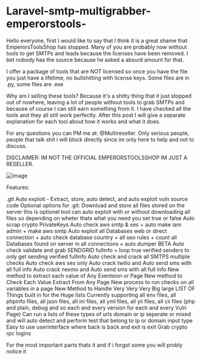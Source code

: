 # Laravel-smtp-multigrabber-emperorstools-

Hello everyone, first I would like to say that I think it is a great shame that EmperorsToolsShop has stopped. Many of you are probably now without tools to get SMTPs and leads because the licenses have been removed. I bet nobody has the source because he asked a absurd amount for that.

I offer a package of tools that are NOT licensed so once you have the file you just have a lifetime, no bullshitting with license keys. Some files are in .py, some files are .exe

Why am I selling these tools? Because it's a shitty thing that it just stopped out of nowhere, leaving a lot of people without tools to grab SMTPs and because of course I can still earn something from it. I have checked all the tools and they all still work perfectly. After this post I will give a separate explanation for each tool about how it works and what it does. 

For any questions you can PM me at: @Multireseller. Only serious people, people that talk shit i will block directly since im only here to help and not to discuss.

DISCLAIMER: IM NOT THE OFFICIAL EMPERORSTOOLSSHOP IM JUST A RESELLER.


![image](https://github.com/user-attachments/assets/556260c6-8cd5-4653-9c13-66062663710e)



Features:

.git Auto exploit - Extract, store, auto detect, and auto exploit vuln source code
Optional options for .git:
Download and store all files stored on the server this is optionel tool can auto exploit with or without downloading all files so depending on wheter thats what you need you set true or false 
Auto scrap crypto PrivateKeys
Auto check aws smtp & ses + auto make iam admin + make aws smtp
Auto exploit all Databases web or direct connection + auto check database country + all seo rules + count all Databases
found on server in all connections + auto dumper BETA
Auto check validate and grab SENDGRID fullinfo + loop true verified senders to only get sending verified fullinfo 
Auto check and crack all SMTPS multiple checks 
Auto check aws ses only 
Auto crack twilio and Auto send sms with all full info 
Auto crack nexmo and Auto send sms with all full info 
New method to extract each value of Any Exentsion or Page
New method to Check Each Value Extract From Any Page
New process to run checks on all variables in a page
New Method to Handle Very Very Very Big large LIST OF Things built in for the Huge lists
Currently supporting all env files, all phpinfo files, all json files, all ini files, all yml files, all yii files, all cii files (php and plain, debug and so each and every version for each and every Vuln Page)
Can run a lists of these types of urls domain or ip seperate or mixed and will auto detect and perform test that belong to ip or domain input type
Easy to use userinterface where back is back and exit is exit 
Grab crypto rpc logins

For the most important parts thats it and if i forgot some you will probly notice it



